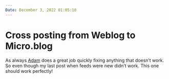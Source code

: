 ```yaml
---
Date: December 3, 2022 01:05:10
---
```


# Cross posting from Weblog to Micro.blog

As always [Adam](https://adam.omg.lol/) does a great job quickly fixing anything that doesn’t work. So even though my last post when feeds were new didn’t work. This one should work perfectly! 

